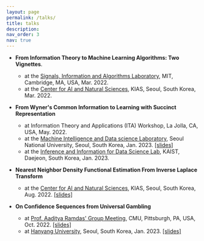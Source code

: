 ```yaml
---
layout: page
permalink: /talks/
title: talks
description:
nav_order: 3
nav: true
---
```


- **From Information Theory to Machine Learning Algorithms: Two Vignettes**.
    - at the [Signals, Information and Algorithms Laboratory](https://www.rle.mit.edu/sia/), MIT, Cambridge, MA, USA, Mar. 2022.
    - at the [Center for AI and Natural Sciences](http://www.kias.re.kr/sub04/sub04_06.jsp), KIAS, Seoul, South Korea, Mar. 2022. 

- **From Wyner's Common Information to Learning with Succinct Representation**
    - at Information Theory and Applications (ITA) Workshop, La Jolla, CA, USA, May. 2022.
    - at the [Machine Intelligence and Data science Laboratory](https://mindlab-snu.github.io/), Seoul National University, Seoul, South Korea, Jan. 2023. [[slides]](../assets/pdf/talks/wyner_2023.pdf)
    - at the [Inference and Information for Data Science Lab](https://iids.kaist.ac.kr/), KAIST, Daejeon, South Korea, Jan. 2023. 

- **Nearest Neighbor Density Functional Estimation From Inverse Laplace Transform**
    - at the [Center for AI and Natural Sciences](http://www.kias.re.kr/sub04/sub04_06.jsp), KIAS, Seoul, South Korea, Aug. 2022. [[slides]](../assets/pdf/talks/knn_2022_kias.pdf)

- **On Confidence Sequences from Universal Gambling**
    - at [Prof. Aaditya Ramdas' Group Meeting](https://www.stat.cmu.edu/~aramdas), CMU, Pittsburgh, PA, USA, Oct. 2022. [[slides]](../assets/pdf/talks/gambling_2022_cmu.pdf)
    - at [Hanyang University](), Seoul, South Korea, Jan. 2023. [[slides]](../assets/pdf/talks/gambling_2023_hanyang.pdf)
